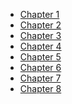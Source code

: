 - [Chapter 1](https://github.com/sukhwinder5035/Project-Management/files/11300418/Chapter.1.Project.Planning.1.pdf)
- [Chapter 2](https://github.com/sukhwinder5035/Project-Management/blob/main/Presentations/Chapter%202%20Bar%20Charts%20and%20Milestone%20Charts.pdf)
- [Chapter 3]()
- [Chapter 4]()
- [Chapter 5]()
- [Chapter 6]()
- [Chapter 7]()
- [Chapter 8]()
